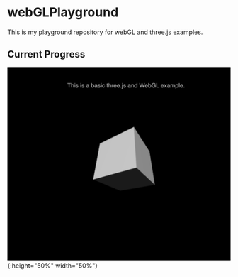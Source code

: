 # webGLPlayground
This is my playground repository for webGL and three.js examples.


## Current Progress
![screenshot](./img/currentScene.png){:height="50%" width="50%"}